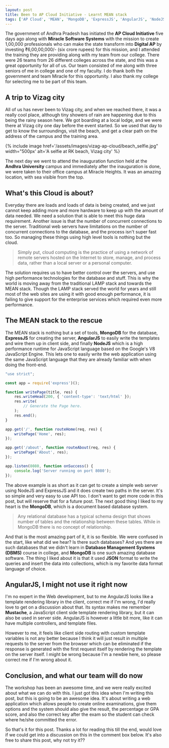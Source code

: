```yaml
---
layout: post
title: Been to AP Cloud Initiative - Learnt MEAN stack
tags: ['AP Cloud', 'MEAN', 'MongoDB', 'ExpressJS', 'AngularJS', 'NodeJS']
---
```


The government of Andhra Pradesh has initiated the **AP Cloud Initiative** five days ago along with **Miracle Software Systems** with the mission to create 1,00,000 professionals who can make the state transform into **Digital AP** by investing ₹6,00,00,000/- (six crore rupees) for this mission, and I attended the training they are providing along with my team from our college. There were 26 teams from 26 different colleges across the state, and this was a great opportunity for all of us. Our team consisted of me along with three seniors of me in college and one of my faculty. I do thank both the government and team Miracle for this opportunity. I also thank my college for selecting me to be part of this team.

## A trip to Vizag city

All of us has never been to Vizag city, and when we reached there, it was a really cool place, although tiny showers of rain are happening due to this being the rainy season here. We got boarding at a local lodge, and we were there at Vizag city one day before the event started. So we used that day to get to know the surroundings, visit the beach, and get a clear path on the address of the campus and the training area.

{% include image href='/assets/images/vizag-ap-cloud/beach_selfie.jpg" width="500px' alt='A selfie at RK beach, Vizag city' %}

The next day we went to attend the inauguration function held at the **Andhra University** campus and immediately after the inauguration is done, we were taken to their office campus at Miracle Heights. It was an amazing location, with sea visible from the top.

## What's this Cloud is about?

Everyday there are loads and loads of data is being created, and we just cannot keep adding more and more hardware to keep up with the amount of data needed. We need a solution that is able to meet this huge data requirement. Another issue is that the number of concurrent connections to the server. Traditional web servers have limitations on the number of concurrent connections to the database, and the process isn't super fast too. So managing these things using high level tools is nothing but the cloud.

> Simply put, cloud computing is the practice of using a network of remote servers hosted on the Internet to store, manage, and process data, rather than a local server or a personal computer.

The solution requires us to have better control over the servers, and use high performance technologies for the database and stuff. This is why the world is moving away from the traditional LAMP stack and towards the MEAN stack. Though the LAMP stack served the world for years and still most of the web sites are using it with good enough performance, it is failing to give support for the enterprise services which required even more performance.

## The MEAN stack to the rescue

The MEAN stack is nothing but a set of tools, **MongoDB** for the database, **ExpressJS** for creating the server, **AngularJS** to easily write the templates and wire them up in client side, and finally **NodeJS** which is a high performance runtime for JavaScript language based on the Google's V8 JavaScript Engine. This lets one to easily write the web application using the same JavaScript language that they are already familiar with when doing the front-end.

~~~js
"use strict";

const app = require('express')();

function writePage(title, res) {
    res.writeHead(200, { 'content-type': 'text/html' });
    res.write(
        // Generate the Page here.
    );
    res.end();
}

app.get('/', function routeHome(req, res) {
    writePage('Home', res);
});

app.get('/about', function routeAbout(req, res) {
    writePage('About', res);
});

app.listen(8080, function onSuccess() {
    console.log('Server running on port 8080');
});
~~~

The above example is as short as it can get to create a simple web server using NodeJS and ExpressJS and it does create two paths in the server. It's so simple and very easy to use API too. I don't want to get more code in this post, but will reserve that for a future post. The next good thing I liked to my heart is the **MongoDB**, which is a document based database system.

> Any relational database has a typical schema design that shows number of tables and the relationship between these tables. While in MongoDB there is no concept of relationship.

And that is the most amazing part of it, it is so flexible. We were confused in the start, like what did we hear? Is there such databases? And yes there are such databases that we didn't learn in **Database Management Systems (DBMS)** course in college, and **MongoDB** is one such amazing database software. The thing I liked about it is that it used **JSON** format to write the queries and insert the data into collections, which is my favorite data format language of choice.

## AngularJS, I might not use it right now

I'm no expert in the Web development, but to me AngularJS looks like a template rendering library in the client, correct me if I'm wrong, I'd really love to get on a discussion about that. Its syntax makes me remember **Mustache**, a JavaScript client side template rendering library, but it can also be used in server side. AngularJS is however a little bit more, like it can have multiple controllers, and template files.

However to me, it feels like client side routing with custom template variables is not any better because I think it will just result in multiple requests to the server from the browser which can be eliminated if the response is generated with the first request itself by rendering the template on the server itself. I might be wrong because I'm a newbie here, so please correct me if I'm wrong about it.

## Conclusion, and what our team will do now

The workshop has been an awesome time, and we were really excited about what we can do with this. I just got this idea when I'm writing this post, but this is going to be an awesome idea. It's about writing a web application which allows people to create online examinations, give them options and the system should also give the result, the percentage or GPA score, and also the correct key after the exam so the student can check where he/she committed the error.

So that's it for this post. Thanks a lot for reading this till the end, would love if we could get into a discussion on this in the comment box below. It's also free to share this post, why not try it??
